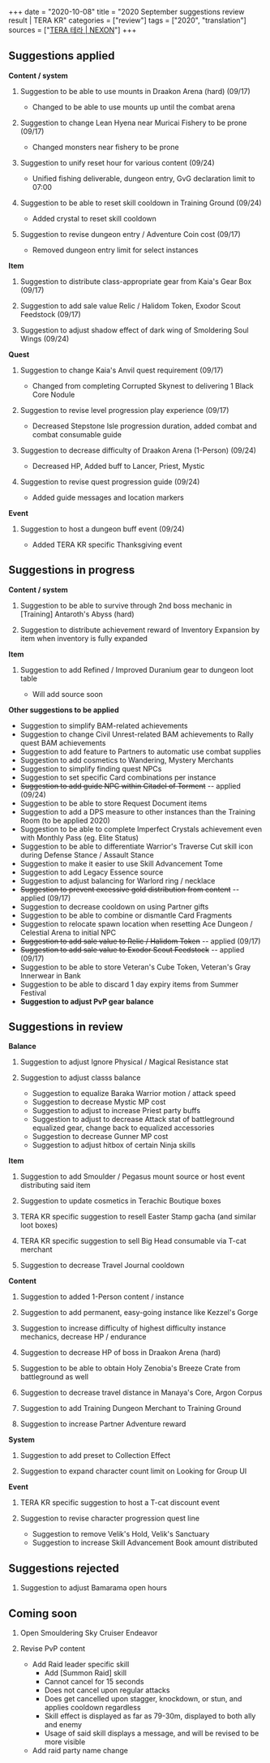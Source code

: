 +++
date = "2020-10-08"
title = "2020 September suggestions review result | TERA KR"
categories = ["review"]
tags = ["2020", "translation"]
sources = ["[TERA 테라 | NEXON](http://tera.nexon.com/news/gmnote/view.aspx?n4ArticleSN=504)"]
+++

## Suggestions applied

**Content / system**

1. Suggestion to be able to use mounts in Draakon Arena (hard) (09/17)

    - Changed to be able to use mounts up until the combat arena

2. Suggestion to change Lean Hyena near Muricai Fishery to be prone (09/17)

    - Changed monsters near fishery to be prone

3. Suggestion to unify reset hour for various content (09/24)

    - Unified fishing deliverable, dungeon entry, GvG declaration limit to 07:00

4. Suggestion to be able to reset skill cooldown in Training Ground (09/24)

    - Added crystal to reset skill cooldown

5. Suggestion to revise dungeon entry / Adventure Coin cost (09/17)

    - Removed dungeon entry limit for select instances

**Item**

1. Suggestion to distribute class-appropriate gear from Kaia's Gear Box (09/17)

2. Suggestion to add sale value Relic / Halidom Token, Exodor Scout Feedstock (09/17)

3. Suggestion to adjust shadow effect of dark wing of Smoldering Soul Wings (09/24)

**Quest**

1. Suggestion to change Kaia's Anvil quest requirement (09/17)

    - Changed from completing Corrupted Skynest to delivering 1 Black Core Nodule

2. Suggestion to revise level progression play experience (09/17)

    - Decreased Stepstone Isle progression duration, added combat and combat consumable guide

3. Suggestion to decrease difficulty of Draakon Arena (1-Person) (09/24)

    - Decreased HP, Added buff to Lancer, Priest, Mystic

4. Suggestion to revise quest progression guide (09/24)

    - Added guide messages and location markers

**Event**
1. Suggestion to host a dungeon buff event (09/24)

    - Added TERA KR specific Thanksgiving event

## Suggestions in progress

**Content / system**

1. Suggestion to be able to survive through 2nd boss mechanic in [Training] Antaroth's Abyss (hard)

2. Suggestion to distribute achievement reward of Inventory Expansion by item when inventory is fully expanded

**Item**

1. Suggestion to add Refined / Improved Duranium gear to dungeon loot table

    - Will add source soon

**Other suggestions to be applied**

- Suggestion to simplify BAM-related achievements
- Suggestion to change Civil Unrest-related BAM achievements to Rally quest BAM achievements
- Suggestion to add feature to Partners to automatic use combat supplies
- Suggestion to add cosmetics to Wandering, Mystery Merchants
- Suggestion to simplify finding quest NPCs
- Suggestion to set specific Card combinations per instance
- ~~Suggestion to add guide NPC within Citadel of Torment~~ -- applied (09/24)
- Suggestion to be able to store Request Document items
- Suggestion to add a DPS measure to other instances than the Training Room (to be applied 2020)
- Suggestion to be able to complete Imperfect Crystals achievement even with Monthly Pass (eg. Elite Status)
- Suggestion to be able to differentiate Warrior's Traverse Cut skill icon during Defense Stance / Assault Stance
- Suggestion to make it easier to use Skill Advancement Tome
- Suggestion to add Legacy Essence source
- Suggestion to adjust balancing for Warlord ring / necklace
- ~~Suggestion to prevent excessive gold distribution from content~~ -- applied (09/17)
- Suggestion to decrease cooldown on using Partner gifts
- Suggestion to be able to combine or dismantle Card Fragments
- Suggestion to relocate spawn location when resetting Ace Dungeon / Celestial Arena to initial NPC
- ~~Suggestion to add sale value to Relic / Halidom Token~~ -- applied (09/17)
- ~~Suggestion to add sale value to Exodor Scout Feedstock~~ -- applied (09/17)
- Suggestion to be able to store Veteran's Cube Token, Veteran's Gray Innerwear in Bank
- Suggestion to be able to discard 1 day expiry items from Summer Festival
- **Suggestion to adjust PvP gear balance**

## Suggestions in review

**Balance**

1. Suggestion to adjust Ignore Physical / Magical Resistance stat

2. Suggestion to adjust classs balance

    - Suggestion to equalize Baraka Warrior motion / attack speed
    - Suggestion to decrease Mystic MP cost
    - Suggestion to adjust to increase Priest party buffs
    - Suggestion to adjust to decrease Attack stat of battleground equalized gear, change back to equalized accessories
    - Suggestion to decrease Gunner MP cost
    - Suggestion to adjust hitbox of certain Ninja skills

**Item**

1. Suggestion to add Smoulder / Pegasus mount source or host event distributing said item

2. Suggestion to update cosmetics in Terachic Boutique boxes

3. TERA KR specific suggestion to resell Easter Stamp gacha (and similar loot boxes)

4. TERA KR specific suggestion to sell Big Head consumable via T-cat merchant

5. Suggestion to decrease Travel Journal cooldown

**Content**

1. Suggestion to added 1-Person content / instance

2. Suggestion to add permanent, easy-going instance like Kezzel's Gorge

3. Suggestion to increase difficulty of highest difficulty instance mechanics, decrease HP / endurance

4. Suggestion to decrease HP of boss in Draakon Arena (hard)

5. Suggestion to be able to obtain Holy Zenobia's Breeze Crate from battleground as well

6. Suggestion to decrease travel distance in Manaya's Core, Argon Corpus

7. Suggestion to add Training Dungeon Merchant to Training Ground

8. Suggestion to increase Partner Adventure reward

**System**

1. Suggestion to add preset to Collection Effect

2. Suggestion to expand character count limit on Looking for Group UI

**Event**

1. TERA KR specific suggestion to host a T-cat discount event

2. Suggestion to revise character progression quest line

    - Suggestion to remove Velik's Hold, Velik's Sanctuary
    - Suggestion to increase Skill Advancement Book amount distributed

## Suggestions rejected

1. Suggestion to adjust Bamarama open hours

## Coming soon

1. Open Smouldering Sky Cruiser Endeavor

2. Revise PvP content

    - Add Raid leader specific skill
      - Add [Summon Raid] skill
      - Cannot cancel for 15 seconds
      - Does not cancel upon regular attacks
      - Does get cancelled upon stagger, knockdown, or stun, and applies cooldown regardless
      - Skill effect is displayed as far as 79-30m, displayed to both ally and enemy
      - Usage of said skill displays a message, and will be revised to be more visible
    - Add raid party name change
